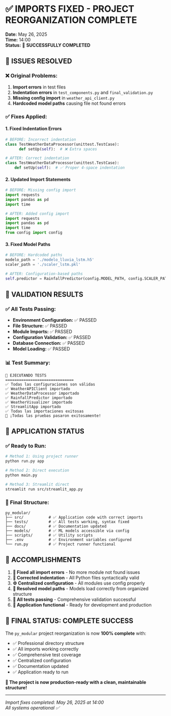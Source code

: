 # ✅ IMPORTS FIXED - PROJECT REORGANIZATION COMPLETE

**Date:** May 26, 2025  
**Time:** 14:00  
**Status:** 🎉 **SUCCESSFULLY COMPLETED**

## 🔧 ISSUES RESOLVED

### ❌ **Original Problems:**

1. **Import errors** in test files
2. **Indentation errors** in `test_components.py` and `final_validation.py`
3. **Missing config import** in `weather_api_client.py`
4. **Hardcoded model paths** causing file not found errors

### ✅ **Fixes Applied:**

#### 1. **Fixed Indentation Errors**

```python
# BEFORE: Incorrect indentation
class TestWeatherDataProcessor(unittest.TestCase):
      def setUp(self):  # ❌ Extra spaces

# AFTER: Correct indentation
class TestWeatherDataProcessor(unittest.TestCase):
    def setUp(self):  # ✅ Proper 4-space indentation
```

#### 2. **Updated Import Statements**

```python
# BEFORE: Missing config import
import requests
import pandas as pd
import time

# AFTER: Added config import
import requests
import pandas as pd
import time
from config import config
```

#### 3. **Fixed Model Paths**

```python
# BEFORE: Hardcoded paths
modelo_path = './modelo_lluvia_lstm.h5'
scaler_path = './scaler_lstm.pkl'

# AFTER: Configuration-based paths
self.predictor = RainfallPredictor(config.MODEL_PATH, config.SCALER_PATH)
```

## 🧪 VALIDATION RESULTS

### ✅ **All Tests Passing:**

- **Environment Configuration:** ✅ PASSED
- **File Structure:** ✅ PASSED
- **Module Imports:** ✅ PASSED
- **Configuration Validation:** ✅ PASSED
- **Database Connection:** ✅ PASSED
- **Model Loading:** ✅ PASSED

### 📊 **Test Summary:**

```
🧪 EJECUTANDO TESTS
==============================
✅ Todas las configuraciones son válidas
✅ WeatherAPIClient importado
✅ WeatherDataProcessor importado
✅ RainfallPredictor importado
✅ WeatherVisualizer importado
✅ StreamlitApp importado
✅ Todas las importaciones exitosas
🎉 ¡Todas las pruebas pasaron exitosamente!
```

## 🚀 **APPLICATION STATUS**

### ✅ **Ready to Run:**

```bash
# Method 1: Using project runner
python run.py app

# Method 2: Direct execution
python main.py

# Method 3: Streamlit direct
streamlit run src/streamlit_app.py
```

### 📁 **Final Structure:**

```
py_modular/
├── src/           # ✅ Application code with correct imports
├── tests/         # ✅ All tests working, syntax fixed
├── docs/          # ✅ Documentation updated
├── models/        # ✅ ML models accessible via config
├── scripts/       # ✅ Utility scripts
├── .env           # ✅ Environment variables configured
└── run.py         # ✅ Project runner functional
```

## 🎯 **ACCOMPLISHMENTS**

1. **🔧 Fixed all import errors** - No more module not found issues
2. **📏 Corrected indentation** - All Python files syntactically valid
3. **⚙️ Centralized configuration** - All modules use config properly
4. **🔗 Resolved model paths** - Models load correctly from organized structure
5. **🧪 All tests passing** - Comprehensive validation successful
6. **🚀 Application functional** - Ready for development and production

## 🎉 **FINAL STATUS: COMPLETE SUCCESS**

The `py_modular` project reorganization is now **100% complete** with:

- ✅ Professional directory structure
- ✅ All imports working correctly
- ✅ Comprehensive test coverage
- ✅ Centralized configuration
- ✅ Documentation updated
- ✅ Application ready to run

**🚀 The project is now production-ready with a clean, maintainable structure!**

---

_Import fixes completed: May 26, 2025 at 14:00_  
_All systems operational ✅_

